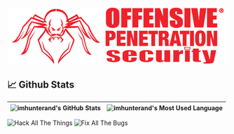 

<a href="https://github.com/TRKBKR/"><img src="https://github.com/imhunterand/imhunterand/blob/main/logo300.png" width="519" height="129"/></a>
## 📈 Github Stats
  
| <img align="center" width="320px" src="https://github-readme-stats-eight-theta.vercel.app/api?username=TRKBKR&show_icons=true&hide_border=true&theme=radical&include_all_commits=true&count_private=true" alt="imhunterand's GitHub Stats"> | <img align="center" width="295px" src="https://github-readme-stats-eight-theta.vercel.app/api/top-langs/?username=TRKBKR&langs_count=6&layout=compact&hide_border=true&theme=radical" alt="imhunterand's Most Used Language">
| ------------- | ------------- |  
<p align="left">
  <img width="39%" src="https://i.kym-cdn.com/photos/images/original/001/209/715/032.png" alt="Hack All The Things" />
  <img width="39%" src="https://media1.giphy.com/media/o0vwzuFwCGAFO/200w.gif?cid=6c09b952nx9vg89edsg04vyxuhq3lyt8ee8wtn97k8jxizmr&rid=200w.gif&ct=g" alt="Fix All The Bugs" />
</p>
